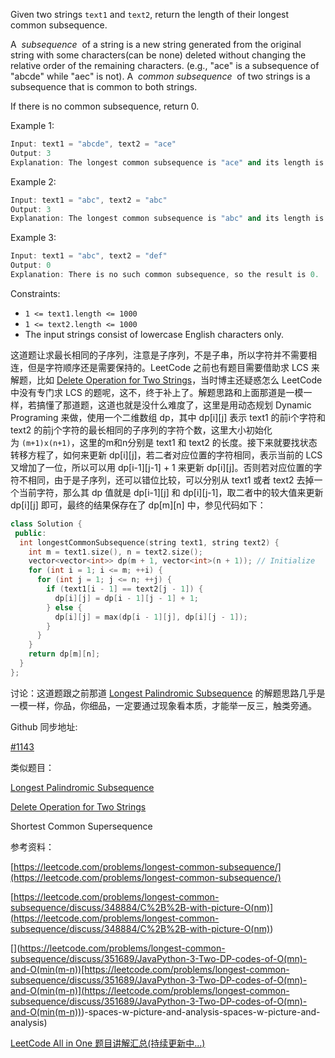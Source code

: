 Given two strings `text1` and `text2`, return the length of their longest common subsequence.

A  _subsequence_  of a string is a new string generated from the original string with some characters(can be none) deleted without changing the relative order of the remaining characters. (e.g., "ace" is a subsequence of "abcde" while "aec" is not). A  _common subsequence_  of two strings is a subsequence that is common to both strings.

If there is no common subsequence, return 0.

Example 1:

```cpp
Input: text1 = "abcde", text2 = "ace"
Output: 3
Explanation: The longest common subsequence is "ace" and its length is 3.
```

Example 2:

```cpp
Input: text1 = "abc", text2 = "abc"
Output: 3
Explanation: The longest common subsequence is "abc" and its length is 3.
```

Example 3:

```cpp
Input: text1 = "abc", text2 = "def"
Output: 0
Explanation: There is no such common subsequence, so the result is 0.
```

Constraints:

- `1 <= text1.length <= 1000`
- `1 <= text2.length <= 1000`
- The input strings consist of lowercase English characters only.

这道题让求最长相同的子序列，注意是子序列，不是子串，所以字符并不需要相连，但是字符顺序还是需要保持的。LeetCode 之前也有题目需要借助求 LCS 来解题，比如 [Delete Operation for Two Strings](http://www.cnblogs.com/grandyang/p/7144045.html)，当时博主还疑惑怎么 LeetCode 中没有专门求 LCS 的题呢，这不，终于补上了。解题思路和上面那道是一模一样，若搞懂了那道题，这道也就是没什么难度了，这里是用动态规划 Dynamic Programing 来做，使用一个二维数组 dp，其中 dp\[i\]\[j\] 表示 text1 的前i个字符和 text2 的前j个字符的最长相同的子序列的字符个数，这里大小初始化为 `(m+1)x(n+1)`，这里的m和n分别是 text1 和 text2 的长度。接下来就要找状态转移方程了，如何来更新 dp\[i\]\[j\]，若二者对应位置的字符相同，表示当前的 LCS 又增加了一位，所以可以用 dp\[i-1\]\[j-1\] + 1 来更新 dp\[i\]\[j\]。否则若对应位置的字符不相同，由于是子序列，还可以错位比较，可以分别从 text1 或者 text2 去掉一个当前字符，那么其 dp 值就是 dp\[i-1\]\[j\] 和 dp\[i\]\[j-1\]，取二者中的较大值来更新 dp\[i\]\[j\] 即可，最终的结果保存在了 dp\[m\]\[n\] 中，参见代码如下：

```cpp
class Solution {
 public:
  int longestCommonSubsequence(string text1, string text2) {
    int m = text1.size(), n = text2.size();
    vector<vector<int>> dp(m + 1, vector<int>(n + 1)); // Initialize
    for (int i = 1; i <= m; ++i) {
      for (int j = 1; j <= n; ++j) {
        if (text1[i - 1] == text2[j - 1]) {
          dp[i][j] = dp[i - 1][j - 1] + 1;
        } else {
          dp[i][j] = max(dp[i - 1][j], dp[i][j - 1]);
        }
      }
    }
    return dp[m][n];
  }
};
```

讨论：这道题跟之前那道 [Longest Palindromic Subsequence](http://www.cnblogs.com/grandyang/p/6493182.html) 的解题思路几乎是一模一样，你品，你细品，一定要通过现象看本质，才能举一反三，触类旁通。

Github 同步地址:

[#1143](https://github.com/grandyang/leetcode/issues/1143)

类似题目：

[Longest Palindromic Subsequence](http://www.cnblogs.com/grandyang/p/6493182.html)

[Delete Operation for Two Strings](http://www.cnblogs.com/grandyang/p/7144045.html)

Shortest Common Supersequence

参考资料：

[https://leetcode.com/problems/longest-common-subsequence/](https://leetcode.com/problems/longest-common-subsequence/)

[](<https://leetcode.com/problems/longest-common-subsequence/discuss/348884/C%2B%2B-with-picture-O(nm)>)[https://leetcode.com/problems/longest-common-subsequence/discuss/348884/C%2B%2B-with-picture-O(nm)](<https://leetcode.com/problems/longest-common-subsequence/discuss/348884/C%2B%2B-with-picture-O(nm)>)

\[\](https://leetcode.com/problems/longest-common-subsequence/discuss/351689/JavaPython-3-Two-DP-codes-of-O(mn)-and-O(min(m-n))[https://leetcode.com/problems/longest-common-subsequence/discuss/351689/JavaPython-3-Two-DP-codes-of-O(mn)-and-O(min(m-n)](<https://leetcode.com/problems/longest-common-subsequence/discuss/351689/JavaPython-3-Two-DP-codes-of-O(mn)-and-O(min(m-n))>)-spaces-w-picture-and-analysis-spaces-w-picture-and-analysis)

[LeetCode All in One 题目讲解汇总(持续更新中...)](https://www.cnblogs.com/grandyang/p/4606334.html)
